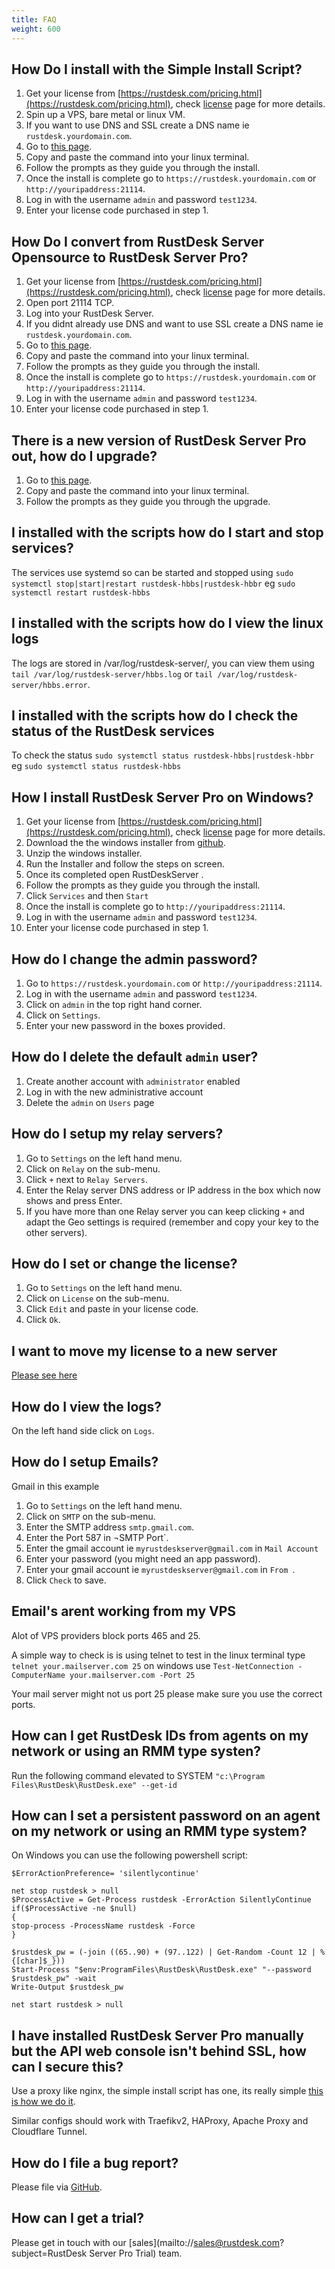 ```yaml
---
title: FAQ
weight: 600
---
```


## How Do I install with the Simple Install Script?
1. Get your license from [https://rustdesk.com/pricing.html](https://rustdesk.com/pricing.html), check [license](/docs/en/self-host/pro/license) page for more details.
2. Spin up a VPS, bare metal or linux VM.
3. If you want to use DNS and SSL create a DNS name ie `rustdesk.yourdomain.com`.
4. Go to [this page](https://rustdesk.com/docs/en/self-host/pro/installscript/#install).
5. Copy and paste the command into your linux terminal.
6. Follow the prompts as they guide you through the install.
7. Once the install is complete go to `https://rustdesk.yourdomain.com` or `http://youripaddress:21114`.
8. Log in with the username `admin` and password `test1234`.
9. Enter your license code purchased in step 1.

## How Do I convert from RustDesk Server Opensource to RustDesk Server Pro?
1. Get your license from [https://rustdesk.com/pricing.html](https://rustdesk.com/pricing.html), check [license](/docs/en/self-host/pro/license) page for more details.
2. Open port 21114 TCP.
3. Log into your RustDesk Server.
4. If you didnt already use DNS and want to use SSL create a DNS name ie `rustdesk.yourdomain.com`.
5. Go to [this page](https://rustdesk.com/docs/en/self-host/pro/installscript/#convert-from-open-source).
6. Copy and paste the command into your linux terminal.
7. Follow the prompts as they guide you through the install.
8. Once the install is complete go to `https://rustdesk.yourdomain.com` or `http://youripaddress:21114`.
9. Log in with the username `admin` and password `test1234`.
10. Enter your license code purchased in step 1.

## There is a new version of RustDesk Server Pro out, how do I upgrade?
1. Go to [this page](https://rustdesk.com/docs/en/self-host/pro/installscript/#upgrade).
2. Copy and paste the command into your linux terminal.
3. Follow the prompts as they guide you through the upgrade.

## I installed with the scripts how do I start and stop services?
The services use systemd so can be started and stopped using `sudo systemctl stop|start|restart rustdesk-hbbs|rustdesk-hbbr` eg `sudo systemctl restart rustdesk-hbbs`

##  I installed with the scripts how do I view the linux logs
The logs are stored in /var/log/rustdesk-server/, you can view them using `tail /var/log/rustdesk-server/hbbs.log` or `tail /var/log/rustdesk-server/hbbs.error`.

## I installed with the scripts how do I check the status of the RustDesk services
To check the status `sudo systemctl status rustdesk-hbbs|rustdesk-hbbr` eg `sudo systemctl status rustdesk-hbbs`

## How I install RustDesk Server Pro on Windows?
1. Get your license from [https://rustdesk.com/pricing.html](https://rustdesk.com/pricing.html), check [license](/docs/en/self-host/pro/license) page for more details.
2. Download the the windows installer from [github](https://github.com/rustdesk/rustdesk-server-pro/releases/latest).
3. Unzip the windows installer.
4. Run the Installer and follow the steps on screen.
5. Once its completed open RustDeskServer .
6. Follow the prompts as they guide you through the install.
7. Click `Services` and then `Start`
8. Once the install is complete go to `http://youripaddress:21114`.
9. Log in with the username `admin` and password `test1234`.
10. Enter your license code purchased in step 1.

## How do I change the admin password?
1. Go to `https://rustdesk.yourdomain.com` or `http://youripaddress:21114`.
2. Log in with the username `admin` and password `test1234`.
3. Click on `admin` in the top right hand corner.
4. Click on `Settings`.
5. Enter your new password in the boxes provided.

## How do I delete the default `admin` user?
1. Create another account with `administrator` enabled
2. Log in with the new administrative account
3. Delete the `admin` on `Users` page

## How do I setup my relay servers?
1. Go to `Settings` on the left hand menu.
2. Click on `Relay` on the sub-menu.
3. Click `+` next to `Relay Servers`.
4. Enter the Relay server DNS address or IP address in the box which now shows and press Enter.
5. If you have more than one Relay server you can keep clicking `+` and adapt the Geo settings is required (remember and copy your key to the other servers).

## How do I set or change the license?
1. Go to `Settings` on the left hand menu.
2. Click on `License` on the sub-menu.
3. Click `Edit` and paste in your license code.
4. Click `Ok`.

## I want to move my license to a new server
[Please see here](https://rustdesk.com/docs/en/self-host/pro/license/#invoices-and-migration)

## How do I view the logs?
On the left hand side click on `Logs`.

## How do I setup Emails?
Gmail in this example

1. Go to `Settings` on the left hand menu.
2. Click on `SMTP` on the sub-menu.
3. Enter the SMTP address `smtp.gmail.com`.
4. Enter the Port 587 in ¬SMTP Port`.
5. Enter the gmail account ie `myrustdeskserver@gmail.com` in `Mail Account`
6. Enter your password (you might need an app password).
7. Enter your gmail account ie `myrustdeskserver@gmail.com` in `From `.
8. Click `Check` to save.

## Email's arent working from my VPS
Alot of VPS providers block ports 465 and 25.

A simple way to check is is using telnet to test in the linux terminal type `telnet your.mailserver.com 25` on windows use `Test-NetConnection -ComputerName your.mailserver.com -Port 25`

Your mail server might not us port 25 please make sure you use the correct ports.

## How can I get RustDesk IDs from agents on my network or using an RMM type systen?
Run the following command elevated to SYSTEM   `"c:\Program Files\RustDesk\RustDesk.exe" --get-id`

## How can I set a persistent password on an agent on my network or using an RMM type system?
On Windows you can use the following powershell script:
```
$ErrorActionPreference= 'silentlycontinue'

net stop rustdesk > null
$ProcessActive = Get-Process rustdesk -ErrorAction SilentlyContinue
if($ProcessActive -ne $null)
{
stop-process -ProcessName rustdesk -Force
}

$rustdesk_pw = (-join ((65..90) + (97..122) | Get-Random -Count 12 | % {[char]$_})) 
Start-Process "$env:ProgramFiles\RustDesk\RustDesk.exe" "--password $rustdesk_pw" -wait
Write-Output $rustdesk_pw

net start rustdesk > null
```

## I have installed RustDesk Server Pro manually but the API web console isn't behind SSL, how can I secure this?
Use a proxy like nginx, the simple install script has one, its really simple [this is how we do it](https://github.com/rustdesk/rustdesk-server-pro/blob/493ad90daf8815c3052ff4d0d4aa9cc07e411efa/install.sh#L252).

Similar configs should work with Traefikv2, HAProxy, Apache Proxy and Cloudflare Tunnel.

## How do I file a bug report?
Please file via [GitHub](https://github.com/rustdesk/rustdesk-server-pro/issues).

## How can I get a trial?
Please get in touch with our [sales](mailto://sales@rustdesk.com?subject=RustDesk Server Pro Trial) team.
